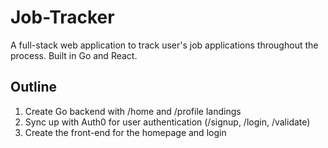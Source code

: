 # Job-Tracker

A full-stack web application to track user's job applications throughout the process. Built in Go and React.

## Outline

1. Create Go backend with /home and /profile landings
2. Sync up with Auth0 for user authentication (/signup, /login, /validate)
3. Create the front-end for the homepage and login